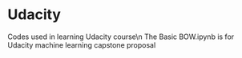 # Udacity
Codes used in learning Udacity course\n
The Basic BOW.ipynb is for Udacity machine learning capstone proposal
